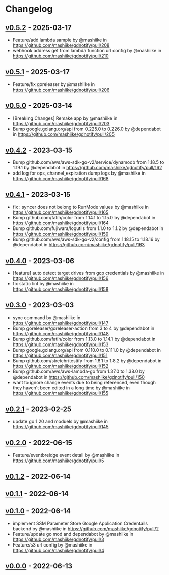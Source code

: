 # Changelog

## [v0.5.2](https://github.com/mashiike/gdnotify/compare/v0.5.1...v0.5.2) - 2025-03-17
- Feature/add lambda sample by @mashiike in https://github.com/mashiike/gdnotify/pull/208
- webhook address get from lambda function url config by @mashiike in https://github.com/mashiike/gdnotify/pull/210

## [v0.5.1](https://github.com/mashiike/gdnotify/compare/v0.5.0...v0.5.1) - 2025-03-17
- Feature/fix goreleaser by @mashiike in https://github.com/mashiike/gdnotify/pull/206

## [v0.5.0](https://github.com/mashiike/gdnotify/compare/v0.4.2...v0.5.0) - 2025-03-14
- [Breaking Changes] Remake app by @mashiike in https://github.com/mashiike/gdnotify/pull/203
- Bump google.golang.org/api from 0.225.0 to 0.226.0 by @dependabot in https://github.com/mashiike/gdnotify/pull/205

## [v0.4.2](https://github.com/mashiike/gdnotify/compare/v0.4.1...v0.4.2) - 2023-03-15
- Bump github.com/aws/aws-sdk-go-v2/service/dynamodb from 1.18.5 to 1.19.1 by @dependabot in https://github.com/mashiike/gdnotify/pull/162
- add log for ops, channel_expiration dump logs by @mashiike in https://github.com/mashiike/gdnotify/pull/168

## [v0.4.1](https://github.com/mashiike/gdnotify/compare/v0.4.0...v0.4.1) - 2023-03-15
- fix : syncer does not belong to RunMode values by @mashiike in https://github.com/mashiike/gdnotify/pull/165
- Bump github.com/fatih/color from 1.14.1 to 1.15.0 by @dependabot in https://github.com/mashiike/gdnotify/pull/164
- Bump github.com/fujiwara/logutils from 1.1.0 to 1.1.2 by @dependabot in https://github.com/mashiike/gdnotify/pull/159
- Bump github.com/aws/aws-sdk-go-v2/config from 1.18.15 to 1.18.16 by @dependabot in https://github.com/mashiike/gdnotify/pull/163

## [v0.4.0](https://github.com/mashiike/gdnotify/compare/v0.3.0...v0.4.0) - 2023-03-06
- [feature] auto detect target drives from gcp credentials by @mashiike in https://github.com/mashiike/gdnotify/pull/156
- fix static lint by @mashiike in https://github.com/mashiike/gdnotify/pull/158

## [v0.3.0](https://github.com/mashiike/gdnotify/compare/v0.2.1...v0.3.0) - 2023-03-03
- sync command by @mashiike in https://github.com/mashiike/gdnotify/pull/147
- Bump goreleaser/goreleaser-action from 3 to 4 by @dependabot in https://github.com/mashiike/gdnotify/pull/148
- Bump github.com/fatih/color from 1.13.0 to 1.14.1 by @dependabot in https://github.com/mashiike/gdnotify/pull/153
- Bump google.golang.org/api from 0.110.0 to 0.111.0 by @dependabot in https://github.com/mashiike/gdnotify/pull/151
- Bump github.com/stretchr/testify from 1.8.1 to 1.8.2 by @dependabot in https://github.com/mashiike/gdnotify/pull/152
- Bump github.com/aws/aws-lambda-go from 1.37.0 to 1.38.0 by @dependabot in https://github.com/mashiike/gdnotify/pull/150
- want to ignore change events due to being referenced, even though they haven't been edited in a long time by @mashiike in https://github.com/mashiike/gdnotify/pull/155

## [v0.2.1](https://github.com/mashiike/gdnotify/compare/v0.2.0...v0.2.1) - 2023-02-25
- update go 1.20 and moduels by @mashiike in https://github.com/mashiike/gdnotify/pull/145

## [v0.2.0](https://github.com/mashiike/gdnotify/compare/v0.1.2...v0.2.0) - 2022-06-15
- Feature/eventbreidge event detail by @mashiike in https://github.com/mashiike/gdnotify/pull/5

## [v0.1.2](https://github.com/mashiike/gdnotify/compare/v0.1.1...v0.1.2) - 2022-06-14

## [v0.1.1](https://github.com/mashiike/gdnotify/compare/v0.1.0...v0.1.1) - 2022-06-14

## [v0.1.0](https://github.com/mashiike/gdnotify/compare/v0.0.0...v0.1.0) - 2022-06-14
- implement SSM Parameter Store Google Application Credentails backend by @mashiike in https://github.com/mashiike/gdnotify/pull/2
- Feature/update go mod and dependabot by @mashiike in https://github.com/mashiike/gdnotify/pull/3
- Feature/s3 url config by @mashiike in https://github.com/mashiike/gdnotify/pull/4

## [v0.0.0](https://github.com/mashiike/gdnotify/commits/v0.0.0) - 2022-06-13
